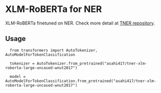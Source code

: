 # XLM-RoBERTa for NER
XLM-RoBERTa finetuned on NER. Check more detail at [TNER repository](https://github.com/asahi417/tner).

## Usage
```
  from transformers import AutoTokenizer, AutoModelForTokenClassification
  
  tokenizer = AutoTokenizer.from_pretrained("asahi417/tner-xlm-roberta-large-uncased-wnut2017")
  
  model = AutoModelForTokenClassification.from_pretrained("asahi417/tner-xlm-roberta-large-uncased-wnut2017")
```